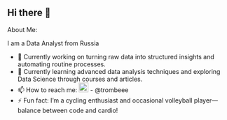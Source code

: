 ## Hi there 👋

About Me:

I am a Data Analyst from Russia

- 🔭 Currently working on turning raw data into structured insights and automating routine processes.
- 🌱 Currently learning advanced data analysis techniques and exploring Data Science through courses and articles.
- 📫 How to reach me: <img width="22" height="22" alt="image" src="https://github.com/user-attachments/assets/aa3d24ec-e97c-47b3-8cee-626cdb77cc6b" /> - @trombeee
- ⚡ Fun fact: I’m a cycling enthusiast and occasional volleyball player—balance between code and cardio!


<!--
**tromb17/tromb17** is a ✨ _special_ ✨ repository because its `README.md` (this file) appears on your GitHub profile.

Here are some ideas to get you started:

- 🔭 I’m currently working on ...
- 🌱 I’m currently learning ...
- 👯 I’m looking to collaborate on ...
- 🤔 I’m looking for help with ...
- 💬 Ask me about ...
- 📫 How to reach me: ...
- 😄 Pronouns: ...
- ⚡ Fun fact: ...
-->
